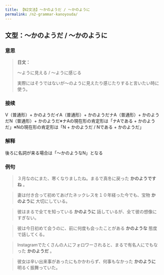 ```yaml
---
title: 【N2文法】〜かのようだ / 〜かのように
permalink: /n2-grammar-kanoyouda/
---
```


## 文型：〜かのようだ / 〜かのように

### 意思

> **日文：**
> 
> 〜ように見える / 〜ように感じる
> 
> 実際にはそうではないが〜のように見えたり感じたりすると言いたい時に使う。


### 接续

V（普通形）+ かのようだイA（普通形）+ かのようだナA（普通形）+ かのようだN（普通形）+ かのようだ※ナAの現在形の肯定形は「ナAである + かのようだ」※Nの現在形の肯定形は「N + かのようだ / Nである + かのようだ」

### 解释

後ろに名詞が来る場合は「〜かのようなN」となる

### 例句

> ３月なのにまた、寒くなりましたね。まるで真冬に戻った **かのようですね** 。

> 妻は付き合って初めてあげたネックレスを１０年経った今でも、宝物 **かのように** 大切にしている。

> 彼はまるで全てを知っている **かのように** 話しているが、全て彼の想像にすぎない。

> 彼は今日初めて会うのに、前に何度も会ったことがある **かのような** 態度で話してくる。

> Instagramでたくさんの人にフォロワーされると、まるで有名人にでもなった **かのようだ** 。

> 彼女は辛い出来事があったにもかかわらず、何事もなかった **かのように** 明るく振舞っていた。


